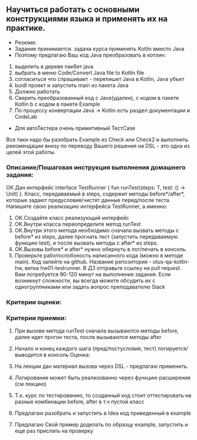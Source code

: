 ## Научиться работать с основными конструкциями языка и применять их на практике.
* Резюме:
* Задание принимается.
задача курса применять Kotlin вместо Java
* Поэтому предлагаю Ваш код Java преобразовать в котлин: 
1. выделить в дереве пак6ет java
2. выбрать в меню Code/Convert Java file to Kotlin file
3. согласиться что спрашивает - перепишет Java в Kotlin, Java убъет
4. buidl проект и запустить main из пакета Java
5. Должно работать
6. Сверить преобразованный код с Java(удален), с кодом в пакете Kotlin b с кодом в пакете Example
7. По процессу конвертации Java ->  Kotlin есть раздел документации и CodeLab

* Для автоТестера очень примитивный ТестCase

Все таки надо бы разобрать Example из Check или Check2 и выполнить рекомендации внизу
по переводу Вашего решения на DSL - это одна из целей этой работы.

### Описание/Пошаговая инструкция выполнения домашнего задания:
ОК Дан интерфейс interface TestRunner { fun  runTest(steps: T, test: () -> Unit) }. Класс, передаваемый в steps,
содержит методы before*/after*, которые задают предусловия/чистят данные перед/после теста.
Напишите свою реализацию интерфейса TestRunner, а именно:

1. OK.Создайте класс реализующий интерфейс
2. OK.Внутри класса переопределите метод runTest
3. OK.Внутри этого метода необходимо сначала вызвать методы с before* из steps,
   далее прогнать тест (запустить передаваемую функцию test), и после вызвать методы с after* из steps.
4. OK.Вызовы before* и after* нужно обернуть в лог/печать в консоль.
5. Проверьте работоспобоность написанного кода (можно в методе main).
   Код залейте на github. Название репозитория - otus-qa-kotlin-hw, ветка hw01-testrunner.
   В ДЗ отправьте ссылку на pull request.
   Вам потребуется 90-120 минут на выполнения задания.
   Если возникнут сложности, вы всегда можете обсудить их с одногруппниками или задать вопрос преподавателю Slack

### Критерии оценки:
### Критерии приемки:

1. При вызове метода runTest сначала вызываются методы before, далее идет прогон теста, после вызываются методы after
2. Начало и конец каждого шага (пред/постусловия, тест) логируется/выводится в консоль
Оценка:

3. На лекции дан материал вызова через DSL - предлагаю применить.
4. Логирование может быть реализованно через функцию расширения (см лекцию)
5. Т.к. курс по тестированию, то созданный код стоит оттестировать на разные комбинации before, after в т.ч пустой класс
6. Предлагаю разобрать и запустить в Idea код приведенный в example
7. Предлагаю Свой пример доделать по образцу example, запустить и еще раз прислать на проверку

